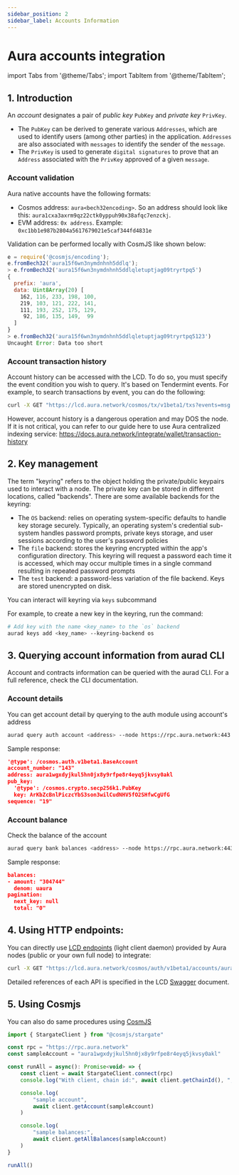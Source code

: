 ```yaml
---
sidebar_position: 2
sidebar_label: Accounts Information
---
```

# Aura accounts integration

import Tabs from '@theme/Tabs';
import TabItem from '@theme/TabItem';


## 1. Introduction

An _account_ designates a pair of _public key_ `PubKey` and _private key_ `PrivKey`. 

- The `PubKey` can be derived to generate various `Addresses`, which are used to identify users (among other parties) in the application. `Addresses` are also associated with `messages` to identify the sender of the `message`. 
- The `PrivKey` is used to generate `digital signatures` to prove that an `Address` associated with the `PrivKey` approved of a given `message`.

### Account validation
Aura native accounts have the following formats: 
- Cosmos address: `aura<bech32encoding>`. So an address should look like this: `aura1cxa3axrm9qz22ctk0yppuh90x38afqc7enzckj`.
- EVM address: `0x address`. Example: `0xc1bb1e987b2804a5617679021e5caf344fd4831e`

Validation can be performed locally with CosmJS like shown below:
```js
e = require('@cosmjs/encoding'); 
e.fromBech32('aura15f6wn3nymdnhnh5ddlq');
> e.fromBech32('aura15f6wn3nymdnhnh5ddlqletuptjag09tryrtpq5')
{
  prefix: 'aura',
  data: Uint8Array(20) [
    162, 116, 233, 198, 100,
    219, 103, 121, 222, 141,
    111, 193, 252, 175, 129,
     92, 186, 135, 149,  99
  ]
}
> e.fromBech32('aura15f6wn3nymdnhnh5ddlqletuptjag09tryrtpq5123')
Uncaught Error: Data too short
```

### Account transaction history
Account history can be accessed with the LCD. To do so, you must specify the event condition you wish to query. It's based on Tendermint 
events. For example, to search transactions by event, you can do the following:

```bash
curl -X GET "https://lcd.aura.network/cosmos/tx/v1beta1/txs?events=msg.sender='aura1cxa3axrm9qz22ctk0yppuh90x38afqc7enzck'" -H "accept: application/json"
```

However, account history is a dangerous operation and may DOS the node. If it is not critical, you can refer to our guide here to use Aura centralized indexing service:
https://docs.aura.network/integrate/wallet/transaction-history

## 2. Key management

The term "keyring" refers to the object holding the private/public keypairs used to interact with a node. The private key can be stored in different locations, called "backends". There are some available backends for the keyring:

- The `OS` backend: relies on operating system-specific defaults to handle key storage securely. Typically, an operating system's credential sub-system handles password prompts, private keys storage, and user sessions according to the user's password policies
- The `file` backend: stores the keyring encrypted within the app's configuration directory. This keyring will request a password each time it is accessed, which may occur multiple times in a single command resulting in repeated password prompts
- The `test` backend: a password-less variation of the file backend. Keys are stored unencrypted on disk.

You can interact will keyring via `keys` subcommand

For example, to create a new key in the keyring, run the command:
```bash
# Add key with the name <key_name> to the `os` backend
aurad keys add <key_name> --keyring-backend os
```

## 3. Querying account information from aurad CLI

Account and contracts information can be queried with the aurad CLI. For a full reference, check the CLI documentation.

### Account details

You can get account detail by querying to the auth module using account's address

```bash
aurad query auth account <address> --node https://rpc.aura.network:443
```

Sample response:

```json
'@type': /cosmos.auth.v1beta1.BaseAccount
account_number: "143"
address: aura1wgxdyjkul5hn0jx8y9rfpe8r4eyq5jkvsy0akl
pub_key:
  '@type': /cosmos.crypto.secp256k1.PubKey
  key: ArKbZcBnlPiczcYbS3son3wilCudNHV5fO2SHfwCgUfG
sequence: "19"
```

### Account balance

Check the balance of the account

```bash
aurad query bank balances <address> --node https://rpc.aura.network:443
```

Sample response:

```json
balances:
- amount: "304744"
  denom: uaura
pagination:
  next_key: null
  total: "0"
```

## 4. Using HTTP endpoints:
You can directly use [LCD endpoints](http://localhost:3000/developer/endpoints) (light client daemon) provided by Aura nodes (public or your own full node) to integrate:


```bash
curl -X GET "https://lcd.aura.network/cosmos/auth/v1beta1/accounts/aura1wgxdyjkul5hn0jx8y9rfpe8r4eyq5jkvsy0akl" -H  "accept: application/json"
```

Detailed references of each API is specified in the LCD [Swagger](https://lcd.aura.network/) document.

## 5. Using Cosmjs

You can also do same procedures using [CosmJS](https://github.com/cosmos/cosmjs)

```javascript
import { StargateClient } from "@cosmjs/stargate"

const rpc = "https://rpc.aura.network"
const sampleAccount = "aura1wgxdyjkul5hn0jx8y9rfpe8r4eyq5jkvsy0akl"

const runAll = async(): Promise<void> => {
    const client = await StargateClient.connect(rpc)
    console.log("With client, chain id:", await client.getChainId(), ", height:", await client.getHeight())

    console.log(
        "sample account",
        await client.getAccount(sampleAccount)
    )

    console.log(
        "sample balances:",
        await client.getAllBalances(sampleAccount)
    )
}

runAll()
```